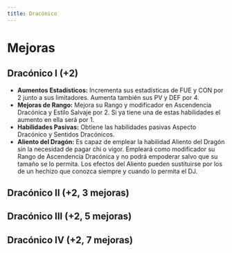 ```yaml
---
title: Dracónico
---
```


# Mejoras

## Dracónico I (+2)

- **Aumentos Estadísticos:** Incrementa sus estadísticas de FUE y CON por 2 junto a sus limitadores. Aumenta también sus PV y DEF por 4.
- **Mejoras de Rango:** Mejora su Rango y modificador en Ascendencia Dracónica y Estilo Salvaje por 2. Si ya tiene una de estas habilidades el aumento en ella será por 1. 
- **Habilidades Pasivas:** Obtiene las habilidades pasivas Aspecto Dracónico y Sentidos Dracónicos.
- **Aliento del Dragón:** Es capaz de emplear la habilidad Aliento del Dragón sin la necesidad de pagar chi o vigor. Empleará como modificador su Rango de Ascendencia Dracónica y no podrá empoderar salvo que su tamaño se lo permita. Los efectos del Aliento pueden sustituirse por los de un hechizo que conozca siempre y cuando lo permita el DJ.

## Dracónico II (+2, 3 mejoras)

## Dracónico III (+2, 5 mejoras)

## Dracónico IV (+2, 7 mejoras)